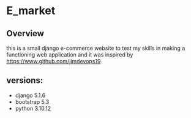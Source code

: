 # E_market

## Overview
this is a small django e-commerce website to test my skills in making a functioning web application and it was inspired by https://www.github.com/jimdevops19

## versions:
- django 5.1.6
- bootstrap 5.3
- python 3.10.12